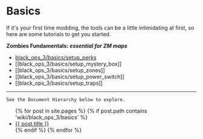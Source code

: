# Basics

If it's your first time modding, the tools can be a little intimidating at first, so here are some tutorials to get you started.

**Zombies Fundamentals: _essential for ZM maps_**

- [black_ops_3/basics/setup_perks]()
- [[black_ops_3/basics/setup_mystery_box]]
- [[black_ops_3/basics/setup_zones]]
- [[black_ops_3/basics/setup_power_switch]]
- [[black_ops_3/basics/setup_traps]]

---

`See the Document Hierarchy below to explore.`

<ul>
  {% for post in site.pages %}
    {% if post.path contains 'wiki/black_ops_3/basics' %}
    <li>
      <a href="{{ post.url | relative_url }}">{{ post.title }}</a>
    </li>
    {% endif %}
  {% endfor %}
</ul>